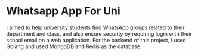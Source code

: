 
# Whatsapp App For Uni
I aimed to help university students find WhatsApp groups related to their department and class, and also ensure security by requiring login with their school email on a web application. For the backend of this project, I used Golang and used MongoDB and Redis as the database.


